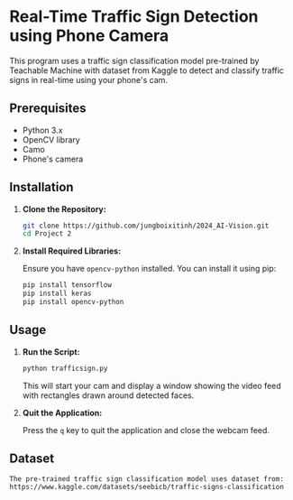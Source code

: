 # Real-Time Traffic Sign Detection using Phone Camera

This program uses a traffic sign classification model pre-trained by Teachable Machine with dataset from Kaggle to detect and classify traffic signs in real-time using your phone's cam.

## Prerequisites

- Python 3.x
- OpenCV library
- Camo
- Phone's camera

## Installation

1. **Clone the Repository:**

    ```bash
    git clone https://github.com/jungboixitinh/2024_AI-Vision.git
    cd Project 2
    ```

2. **Install Required Libraries:**

    Ensure you have `opencv-python` installed. You can install it using pip:

    ```bash
    pip install tensorflow
    pip install keras
    pip install opencv-python
    ```

## Usage

1. **Run the Script:**

    ```bash
    python trafficsign.py
    ```

    This will start your cam and display a window showing the video feed with rectangles drawn around detected faces.

2. **Quit the Application:**

    Press the `q` key to quit the application and close the webcam feed.

## Dataset

    The pre-trained traffic sign classification model uses dataset from:
    https://www.kaggle.com/datasets/seebicb/traffic-signs-classification
    